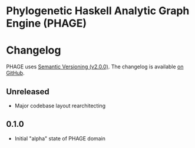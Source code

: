 Phylogenetic Haskell Analytic Graph Engine (PHAGE)
==================================================

# Changelog

PHAGE uses [Semantic Versioning (v2.0.0)][1].
The changelog is available [on GitHub][2].


## Unreleased

  * Major codebase layout rearchitecting


## 0.1.0

  * Initial "alpha" state of PHAGE domain


[1]: https://semver.org/spec/v2.0.0.html
[2]: https://github.com/wardwheeler/PhyGraph/blob/main/doc/CHANGELOG.md
